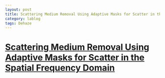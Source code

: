 ```yaml
---
layout: post
title: Scattering Medium Removal Using Adaptive Masks for Scatter in the Spatial Frequency Domain
category: lablog
tags: Dehaze
---
```

# [Scattering Medium Removal Using Adaptive Masks for Scatter in the Spatial Frequency Domain](https://ieeexplore.ieee.org/stamp/stamp.jsp?arnumber=10973090)

